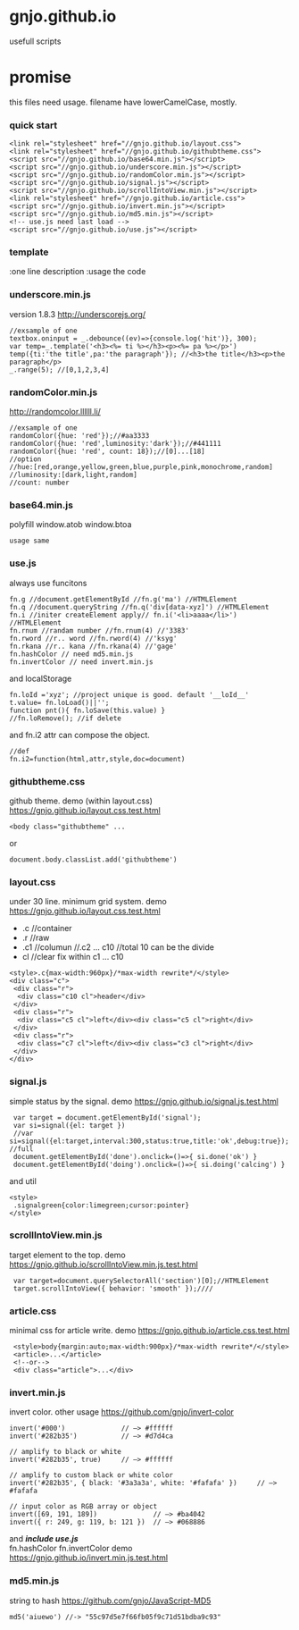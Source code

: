 # gnjo.github.io
usefull scripts

# promise
this files need usage. filename have lowerCamelCase, mostly.

### quick start
```
<link rel="stylesheet" href="//gnjo.github.io/layout.css">
<link rel="stylesheet" href="//gnjo.github.io/githubtheme.css">
<script src="//gnjo.github.io/base64.min.js"></script>
<script src="//gnjo.github.io/underscore.min.js"></script>
<script src="//gnjo.github.io/randomColor.min.js"></script>
<script src="//gnjo.github.io/signal.js"></script>
<script src="//gnjo.github.io/scrollIntoView.min.js"></script>
<link rel="stylesheet" href="//gnjo.github.io/article.css">
<script src="//gnjo.github.io/invert.min.js"></script>
<script src="//gnjo.github.io/md5.min.js"></script>
<!-- use.js need last load -->
<script src="//gnjo.github.io/use.js"></script>
```

### template
:one line description
:usage the code

### underscore.min.js
version 1.8.3 http://underscorejs.org/
```
//exsample of one
textbox.oninput = _.debounce((ev)=>{console.log('hit')}, 300);
var temp=_.template('<h3><%= ti %></h3><p><%= pa %></p>')
temp({ti:'the title',pa:'the paragraph'}); //<h3>the title</h3><p>the paragraph</p>
_.range(5); //[0,1,2,3,4]
```
### randomColor.min.js
http://randomcolor.llllll.li/
```
//exsample of one
randomColor({hue: 'red'});//#aa3333
randomColor({hue: 'red',luminosity:'dark'});//#441111
randomColor({hue: 'red', count: 18});//[0]...[18]
//option 
//hue:[red,orange,yellow,green,blue,purple,pink,monochrome,random]
//luminosity:[dark,light,random]
//count: number
```

### base64.min.js
polyfill window.atob window.btoa
```
usage same
```

### use.js
always use funcitons
```
fn.g //document.getElementById //fn.g('ma') //HTMLElement
fn.q //document.queryString //fn.q('div[data-xyz]') //HTMLElement
fn.i //initer createElement apply// fn.i('<li>aaaa</li>') //HTMLElement
fn.rnum //randam number //fn.rnum(4) //'3383'
fn.rword //r.. word //fn.rword(4) //'ksyg'
fn.rkana //r.. kana //fn.rkana(4) //'gage'
fn.hashColor // need md5.min.js
fn.invertColor // need invert.min.js
```
and localStorage
```
fn.loId ='xyz'; //project unique is good. default '__loId__'
t.value= fn.loLoad()||'';
function pnt(){ fn.loSave(this.value) }
//fn.loRemove(); //if delete
```
and fn.i2 attr can compose the object.
```
//def
fn.i2=function(html,attr,style,doc=document)
```

### githubtheme.css
github theme. demo (within layout.css) https://gnjo.github.io/layout.css.test.html
```
<body class="githubtheme" ...
```
or
```
document.body.classList.add('githubtheme')
```

### layout.css
under 30 line. minimum grid system. demo https://gnjo.github.io/layout.css.test.html
- .c //container
- .r //raw
- .c1 //columun //.c2 ... c10 //total 10 can be the divide
- cl //clear fix within c1 ... c10


```
<style>.c{max-width:960px}/*max-width rewrite*/</style>
<div class="c">
 <div class="r">
  <div class="c10 cl">header</div>
 </div>
 <div class="r">
  <div class="c5 cl">left</div><div class="c5 cl">right</div>
 </div>
 <div class="r">
  <div class="c7 cl">left</div><div class="c3 cl">right</div> 
 </div> 
</div>
```


### signal.js
simple status by the signal. demo https://gnjo.github.io/signal.js.test.html
```
 var target = document.getElementById('signal');
 var si=signal({el: target })
 //var si=signal({el:target,interval:300,status:true,title:'ok',debug:true}); //full
 document.getElementById('done').onclick=()=>{ si.done('ok') }
 document.getElementById('doing').onclick=()=>{ si.doing('calcing') }
```
and util 
```
<style>
 .signalgreen{color:limegreen;cursor:pointer}
</style>
```
### scrollIntoView.min.js
target element to the top. demo https://gnjo.github.io/scrollIntoView.min.js.test.html
```
 var target=document.querySelectorAll('section')[0];//HTMLElement
 target.scrollIntoView({ behavior: 'smooth' });////
```

### article.css
minimal css for article write. demo https://gnjo.github.io/article.css.test.html
```
 <style>body{margin:auto;max-width:900px}/*max-width rewrite*/</style>
 <article>...</article>
 <!--or-->
 <div class="article">...</div>
```

### invert.min.js
invert color. other usage https://github.com/gnjo/invert-color
```
invert('#000')              // —> #ffffff
invert('#282b35')           // —> #d7d4ca

// amplify to black or white
invert('#282b35', true)     // —> #ffffff

// amplify to custom black or white color
invert('#282b35', { black: '#3a3a3a', white: '#fafafa' })     // —> #fafafa

// input color as RGB array or object
invert([69, 191, 189])              // —> #ba4042
invert({ r: 249, g: 119, b: 121 })  // —> #068886
```
and ___include use.js___    
fn.hashColor fn.invertColor demo https://gnjo.github.io/invert.min.js.test.html

### md5.min.js
string to hash https://github.com/gnjo/JavaScript-MD5
```
md5('aiuewo') //-> "55c97d5e7f66fb05f9c71d51bdba9c93"
```
